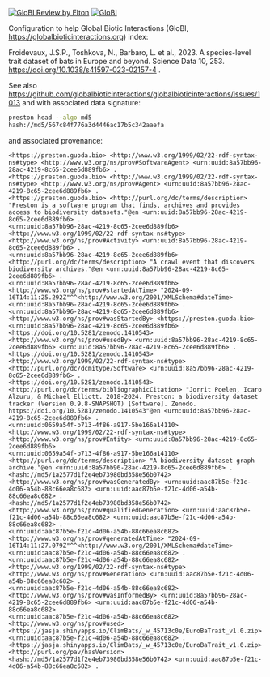 [![GloBI Review by Elton](../../actions/workflows/review.yml/badge.svg)](../../actions/workflows/review.yml) [![GloBI](https://api.globalbioticinteractions.org/interaction.svg?accordingTo=globi:globalbioticinteractions/climbats&refutes=true&refutes=false)](https://globalbioticinteractions.org/?accordingTo=globi:globalbioticinteractions/climbats)

Configuration to help Global Biotic Interactions (GloBI, https://globalbioticinteractions.org) index: 

Froidevaux, J.S.P., Toshkova, N., Barbaro, L. et al., 2023. A species-level trait dataset of bats in Europe and beyond. Science Data 10, 253. https://doi.org/10.1038/s41597-023-02157-4 .

See also https://github.com/globalbioticinteractions/globalbioticinteractions/issues/1013 and with associated data signature:


```bash
preston head --algo md5
hash://md5/567c84f776a3d4446ac17b5c342aaefa
```

and associated provenance:

```
<https://preston.guoda.bio> <http://www.w3.org/1999/02/22-rdf-syntax-ns#type> <http://www.w3.org/ns/prov#SoftwareAgent> <urn:uuid:8a57bb96-28ac-4219-8c65-2cee6d889fb6> .
<https://preston.guoda.bio> <http://www.w3.org/1999/02/22-rdf-syntax-ns#type> <http://www.w3.org/ns/prov#Agent> <urn:uuid:8a57bb96-28ac-4219-8c65-2cee6d889fb6> .
<https://preston.guoda.bio> <http://purl.org/dc/terms/description> "Preston is a software program that finds, archives and provides access to biodiversity datasets."@en <urn:uuid:8a57bb96-28ac-4219-8c65-2cee6d889fb6> .
<urn:uuid:8a57bb96-28ac-4219-8c65-2cee6d889fb6> <http://www.w3.org/1999/02/22-rdf-syntax-ns#type> <http://www.w3.org/ns/prov#Activity> <urn:uuid:8a57bb96-28ac-4219-8c65-2cee6d889fb6> .
<urn:uuid:8a57bb96-28ac-4219-8c65-2cee6d889fb6> <http://purl.org/dc/terms/description> "A crawl event that discovers biodiversity archives."@en <urn:uuid:8a57bb96-28ac-4219-8c65-2cee6d889fb6> .
<urn:uuid:8a57bb96-28ac-4219-8c65-2cee6d889fb6> <http://www.w3.org/ns/prov#startedAtTime> "2024-09-16T14:11:25.292Z"^^<http://www.w3.org/2001/XMLSchema#dateTime> <urn:uuid:8a57bb96-28ac-4219-8c65-2cee6d889fb6> .
<urn:uuid:8a57bb96-28ac-4219-8c65-2cee6d889fb6> <http://www.w3.org/ns/prov#wasStartedBy> <https://preston.guoda.bio> <urn:uuid:8a57bb96-28ac-4219-8c65-2cee6d889fb6> .
<https://doi.org/10.5281/zenodo.1410543> <http://www.w3.org/ns/prov#usedBy> <urn:uuid:8a57bb96-28ac-4219-8c65-2cee6d889fb6> <urn:uuid:8a57bb96-28ac-4219-8c65-2cee6d889fb6> .
<https://doi.org/10.5281/zenodo.1410543> <http://www.w3.org/1999/02/22-rdf-syntax-ns#type> <http://purl.org/dc/dcmitype/Software> <urn:uuid:8a57bb96-28ac-4219-8c65-2cee6d889fb6> .
<https://doi.org/10.5281/zenodo.1410543> <http://purl.org/dc/terms/bibliographicCitation> "Jorrit Poelen, Icaro Alzuru, & Michael Elliott. 2018-2024. Preston: a biodiversity dataset tracker (Version 0.9.8-SNAPSHOT) [Software]. Zenodo. https://doi.org/10.5281/zenodo.1410543"@en <urn:uuid:8a57bb96-28ac-4219-8c65-2cee6d889fb6> .
<urn:uuid:0659a54f-b713-4f86-a917-5be166a14110> <http://www.w3.org/1999/02/22-rdf-syntax-ns#type> <http://www.w3.org/ns/prov#Entity> <urn:uuid:8a57bb96-28ac-4219-8c65-2cee6d889fb6> .
<urn:uuid:0659a54f-b713-4f86-a917-5be166a14110> <http://purl.org/dc/terms/description> "A biodiversity dataset graph archive."@en <urn:uuid:8a57bb96-28ac-4219-8c65-2cee6d889fb6> .
<hash://md5/1a2577d1f2e4eb73980bd358e56b0742> <http://www.w3.org/ns/prov#wasGeneratedBy> <urn:uuid:aac87b5e-f21c-4d06-a54b-88c66ea8c682> <urn:uuid:aac87b5e-f21c-4d06-a54b-88c66ea8c682> .
<hash://md5/1a2577d1f2e4eb73980bd358e56b0742> <http://www.w3.org/ns/prov#qualifiedGeneration> <urn:uuid:aac87b5e-f21c-4d06-a54b-88c66ea8c682> <urn:uuid:aac87b5e-f21c-4d06-a54b-88c66ea8c682> .
<urn:uuid:aac87b5e-f21c-4d06-a54b-88c66ea8c682> <http://www.w3.org/ns/prov#generatedAtTime> "2024-09-16T14:11:27.079Z"^^<http://www.w3.org/2001/XMLSchema#dateTime> <urn:uuid:aac87b5e-f21c-4d06-a54b-88c66ea8c682> .
<urn:uuid:aac87b5e-f21c-4d06-a54b-88c66ea8c682> <http://www.w3.org/1999/02/22-rdf-syntax-ns#type> <http://www.w3.org/ns/prov#Generation> <urn:uuid:aac87b5e-f21c-4d06-a54b-88c66ea8c682> .
<urn:uuid:aac87b5e-f21c-4d06-a54b-88c66ea8c682> <http://www.w3.org/ns/prov#wasInformedBy> <urn:uuid:8a57bb96-28ac-4219-8c65-2cee6d889fb6> <urn:uuid:aac87b5e-f21c-4d06-a54b-88c66ea8c682> .
<urn:uuid:aac87b5e-f21c-4d06-a54b-88c66ea8c682> <http://www.w3.org/ns/prov#used> <https://jasja.shinyapps.io/ClimBats/_w_45713c0e/EuroBaTrait_v1.0.zip> <urn:uuid:aac87b5e-f21c-4d06-a54b-88c66ea8c682> .
<https://jasja.shinyapps.io/ClimBats/_w_45713c0e/EuroBaTrait_v1.0.zip> <http://purl.org/pav/hasVersion> <hash://md5/1a2577d1f2e4eb73980bd358e56b0742> <urn:uuid:aac87b5e-f21c-4d06-a54b-88c66ea8c682> .
```
